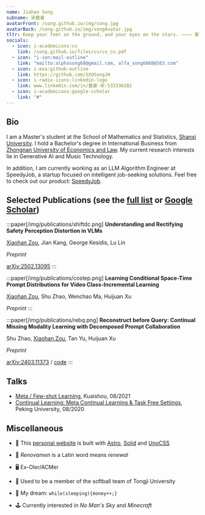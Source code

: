 ```yaml
---
name: Jiahao Song
subname: 宋嘉豪
avatarFront: /song.github.io/img/song.jpg
avatarBack: /song.github.io/img/songAvatar.jpg
tltr: Keep your feet on the ground, and your eyes on the stars. ———— 脚踏实地，仰望星空。
socials:
  - icon: i-academicons:cv
    link: /song.github.io/files/cv/cv_cn.pdf
  - icon: "i-ion:mail-outline"
    link: "mailto:alphasong68@gmail.com, alfa_song6868@163.com"
  - icon: i-eva:github-outline
    link: https://github.com/SXUSongJH
  - icon: i-radix-icons:linkedin-logo
    link: www.linkedin.com/in/嘉豪-宋-533336282
  - icon: i-academicons:google-scholar
    link: "#"
---
```


## Bio

I am a Master's student at the School of Mathematics and Statistics, [Shanxi University](https://www.sxu.edu.cn/). I hold a Bachelor's degree in International Business from [Zhongnan University of Economics and Law](https://wap.zuel.edu.cn/). My current research interests lie in Generative AI and Music Technology.

In addition, I am currently working as an LLM Algorithm Engineer at SpeedyJob, a startup focused on intelligent job-seeking solutions. Feel free to check out our product: [SpeedyJob](https://test.speedyjob.cn/home).



## Selected Publications <span text-base>(see the <a href="/publications">full list</a> or <a href="https://scholar.google.com/citations?user=RuW6xgMAAAAJ" target="_blank" rel="noopener noreferrer">Google Scholar</a>)</span>

:::paper[/img/publications/shiftdc.png]
**Understanding and Rectifying Safety Perception Distortion in VLMs**

<u>Xiaohan Zou</u>, Jian Kang, George Kesidis, Lu Lin

*Preprint*

[arXiv:2502.13095](https://arxiv.org/abs/2502.13095)
:::

:::paper[/img/publications/costep.png]
**Learning Conditional Space-Time Prompt Distributions for Video Class-Incremental Learning**

<u>Xiaohan Zou</u>, Shu Zhao, Wenchao Ma, Huijuan Xu

*Preprint*
:::

:::paper[/img/publications/rebq.png]
**Reconstruct before Query: Continual Missing Modality Learning with Decomposed Prompt Collaboration**

Shu Zhao, <u>Xiaohan Zou</u>, Tan Yu, Huijuan Xu

*Preprint*

[arXiv:2403.11373](https://arxiv.org/abs/2403.11373) / [code](https://github.com/Tree-Shu-Zhao/RebQ.pytorch)
:::


## Talks

- [Meta / Few-shot Learning](/files/talks/2021-08-meta-learning.pdf), Kuaishou, 08/2021
- [Continual Learning: Meta Continual Learning & Task Free Settings](/files/talks/2020-08-continual-learning.pdf), Peking University, 08/2020


## Miscellaneous

- 🚀 This [personal website](https://github.com/Renovamen/renovamen.github.io) is built with [Astro](https://astro.build/), [Solid](https://www.solidjs.com/) and [UnoCSS](https://github.com/antfu/unocss)

- 🧐 _Renovamen_ is a Latin word means _renewal_

- 🖥 Ex-OIer/ACMer

- 🥎 Used to be a member of the softball team of Tongji University

- 🌭 My dream: `while(sleeping){money++;}`

- 🕹️ Currently interested in *No Man's Sky* and *Minecraft*
